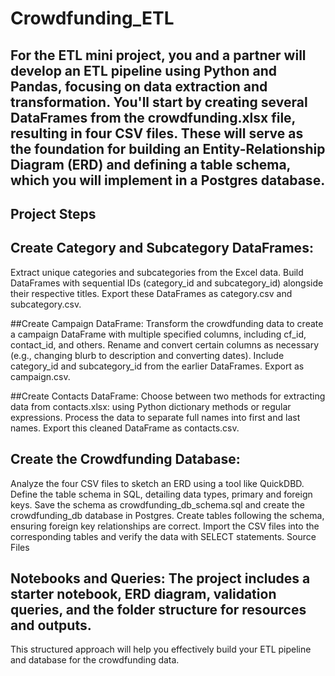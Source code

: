 # Crowdfunding_ETL
## For the ETL mini project, you and a partner will develop an ETL pipeline using Python and Pandas, focusing on data extraction and transformation. You'll start by creating several DataFrames from the crowdfunding.xlsx file, resulting in four CSV files. These will serve as the foundation for building an Entity-Relationship Diagram (ERD) and defining a table schema, which you will implement in a Postgres database.

## Project Steps

## Create Category and Subcategory DataFrames:
Extract unique categories and subcategories from the Excel data.
Build DataFrames with sequential IDs (category_id and subcategory_id) alongside their respective titles.
Export these DataFrames as category.csv and subcategory.csv.

##Create Campaign DataFrame:
Transform the crowdfunding data to create a campaign DataFrame with multiple specified columns, including cf_id, contact_id, and others.
Rename and convert certain columns as necessary (e.g., changing blurb to description and converting dates).
Include category_id and subcategory_id from the earlier DataFrames.
Export as campaign.csv.

##Create Contacts DataFrame:
Choose between two methods for extracting data from contacts.xlsx: using Python dictionary methods or regular expressions.
Process the data to separate full names into first and last names.
Export this cleaned DataFrame as contacts.csv.

## Create the Crowdfunding Database:
Analyze the four CSV files to sketch an ERD using a tool like QuickDBD.
Define the table schema in SQL, detailing data types, primary and foreign keys.
Save the schema as crowdfunding_db_schema.sql and create the crowdfunding_db database in Postgres.
Create tables following the schema, ensuring foreign key relationships are correct.
Import the CSV files into the corresponding tables and verify the data with SELECT statements.
Source Files

## Notebooks and Queries: The project includes a starter notebook, ERD diagram, validation queries, and the folder structure for resources and outputs.
This structured approach will help you effectively build your ETL pipeline and database for the crowdfunding data.
